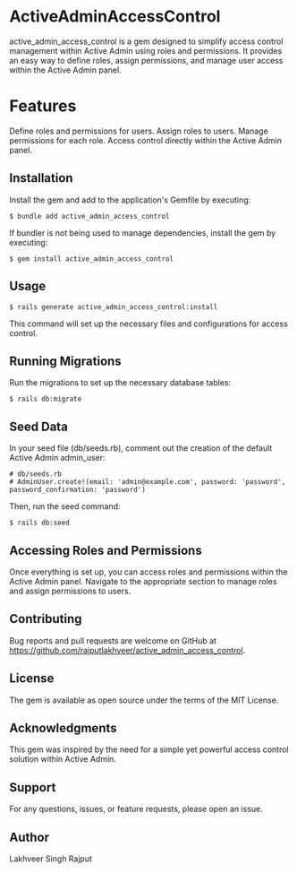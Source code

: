 # ActiveAdminAccessControl

active_admin_access_control is a gem designed to simplify access control management within Active Admin using roles and permissions. It provides an easy way to define roles, assign permissions, and manage user access within the Active Admin panel.

# Features
Define roles and permissions for users.
Assign roles to users.
Manage permissions for each role.
Access control directly within the Active Admin panel.


## Installation

Install the gem and add to the application's Gemfile by executing:

    $ bundle add active_admin_access_control

If bundler is not being used to manage dependencies, install the gem by executing:

    $ gem install active_admin_access_control


## Usage

    $ rails generate active_admin_access_control:install
This command will set up the necessary files and configurations for access control.

## Running Migrations
Run the migrations to set up the necessary database tables:

    $ rails db:migrate

## Seed Data
In your seed file (db/seeds.rb), comment out the creation of the default Active Admin admin_user:


    # db/seeds.rb
    # AdminUser.create!(email: 'admin@example.com', password: 'password', password_confirmation: 'password')

Then, run the seed command:


    $ rails db:seed

## Accessing Roles and Permissions
Once everything is set up, you can access roles and permissions within the Active Admin panel. Navigate to the appropriate section to manage roles and assign permissions to users.

## Contributing
Bug reports and pull requests are welcome on GitHub at https://github.com/rajputlakhveer/active_admin_access_control.

## License
The gem is available as open source under the terms of the MIT License.

## Acknowledgments
This gem was inspired by the need for a simple yet powerful access control solution within Active Admin.

## Support
For any questions, issues, or feature requests, please open an issue.

## Author
Lakhveer Singh Rajput
